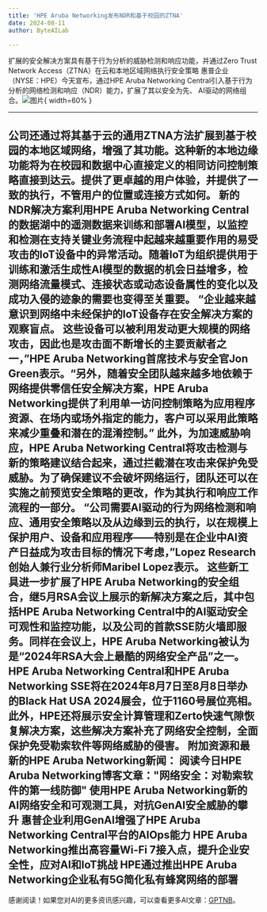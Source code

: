 ```yaml
---
title: 'HPE Aruba Networking发布NDR和基于校园的ZTNA'
date: 2024-08-11
author: ByteAILab

---
```


扩展的安全解决方案具有基于行为分析的威胁检测和响应功能，并通过Zero Trust Network Access（ZTNA）在云和本地区域网络执行安全策略
惠普企业（NYSE：HPE）今天宣布，通过HPE Aruba Networking Central引入基于行为分析的网络检测和响应（NDR）能力，扩展了其以安全为先、 AI驱动的网络组合。![图片](https://ai-techpark.com/wp-content/uploads/2024/08/HPE-Aruba-960x540.jpg){ width=60% }

---

公司还通过将其基于云的通用ZTNA方法扩展到基于校园的本地区域网络，增强了其功能。这种新的本地边缘功能将为在校园和数据中心直接定义的相同访问控制策略直接到达云。提供了更卓越的用户体验，并提供了一致的执行，不管用户的位置或连接方式如何。
新的NDR解决方案利用HPE Aruba Networking Central的数据湖中的遥测数据来训练和部署AI模型，以监控和检测在支持关键业务流程中起越来越重要作用的易受攻击的IoT设备中的异常活动。随着IoT为组织提供用于训练和激活生成性AI模型的数据的机会日益增多，检测网络流量模式、连接状态或动态设备属性的变化以及成功入侵的迹象的需要也变得至关重要。
“企业越来越意识到网络中未经保护的IoT设备存在安全解决方案的观察盲点。 这些设备可以被利用发动更大规模的网络攻击，因此也是攻击面不断增长的主要贡献者之一，”HPE Aruba Networking首席技术与安全官Jon Green表示。“另外，随着安全团队越来越多地依赖于网络提供零信任安全解决方案，HPE Aruba Networking提供了利用单一访问控制策略为应用程序资源、在场内或场外指定的能力，客户可以采用此策略来减少重叠和潜在的混淆控制。”
此外，为加速威胁响应，HPE Aruba Networking Central将攻击检测与新的策略建议结合起来，通过拦截潜在攻击来保护免受威胁。为了确保建议不会破坏网络运行，团队还可以在实施之前预览安全策略的更改，作为其执行和响应工作流程的一部分。
“公司需要AI驱动的行为网络检测和响应、通用安全策略以及从边缘到云的执行，以在规模上保护用户、设备和应用程序——特别是在企业中AI资产日益成为攻击目标的情况下考虑，”Lopez Research创始人兼行业分析师Maribel Lopez表示。
这些新工具进一步扩展了HPE Aruba Networking的安全组合，继5月RSA会议上展示的新解决方案之后，其中包括HPE Aruba Networking Central中的AI驱动安全可观性和监控功能，以及公司的首款SSE防火墙即服务。同样在会议上，HPE Aruba Networking被认为是“2024年RSA大会上最酷的网络安全产品”之一。
HPE Aruba Networking Central和HPE Aruba Networking SSE将在2024年8月7日至8月8日举办的Black Hat USA 2024展会，位于1160号展位亮相。此外，HPE还将展示安全计算管理和Zerto快速气隙恢复解决方案，这些解决方案补充了网络安全控制，全面保护免受勒索软件等网络威胁的侵害。
附加资源和最新的HPE Aruba Networking新闻：
阅读今日HPE Aruba Networking博客文章："网络安全：对勒索软件的第一线防御"
使用HPE Aruba Networking新的AI网络安全和可观测工具，对抗GenAI安全威胁的攀升
惠普企业利用GenAI增强了HPE Aruba Networking Central平台的AIOps能力
HPE Aruba Networking推出高容量Wi-Fi 7接入点，提升企业安全性，应对AI和IoT挑战
HPE通过推出HPE Aruba Networking企业私有5G简化私有蜂窝网络的部署
---
感谢阅读！如果您对AI的更多资讯感兴趣，可以查看更多AI文章：[GPTNB](https://gptnb.com)。